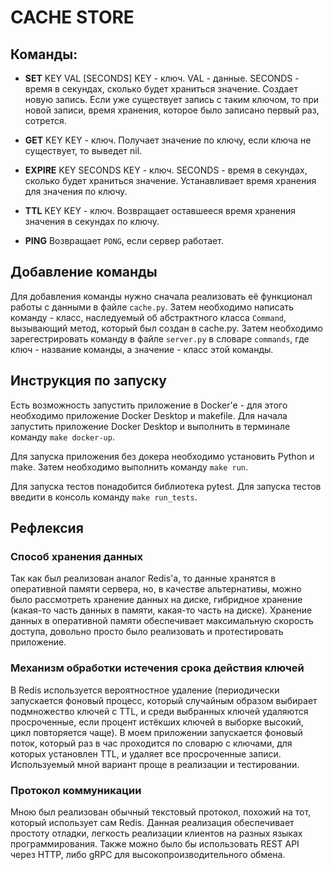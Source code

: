 # CACHE STORE

## Команды:
- **SET** KEY VAL [SECONDS]
KEY - ключ.
VAL - данные.
SECONDS - время в секундах, сколько будет храниться значение.
Создает новую запись.
Если уже существует запись с таким ключом, то при новой записи, время хранения, которое было записано первый раз, сотрется.

- **GET** KEY
KEY - ключ.
Получает значение по ключу, если ключа не существует, то выведет nil.

- **EXPIRE** KEY SECONDS
KEY - ключ.
SECONDS - время в секундах, сколько будет храниться значение.
Устанавливает время хранения для значения по ключу.

- **TTL** KEY
KEY - ключ.
Возвращает оставшееся время хранения значения в секундах по ключу.

- **PING**
Возвращает `PONG`, если сервер работает.

## Добавление команды
Для добавления команды нужно сначала реализовать её функционал работы с данными в файле `cache.py`. Затем необходимо написать команду - класс, наследуемый об абстрактного класса `Command`, вызывающий метод, который был создан в cache.py. Затем необходимо зарегестрировать команду в файле `server.py` в словаре `commands`, где ключ - название команды, а значение - класс этой команды.

## Инструкция по запуску
Есть возможность запустить приложение в Docker'e - для этого необходимо приложение Docker Desktop и makefile. Для начала запустить приложение Docker Desktop и выполнить в терминале команду `make docker-up`.

Для запуска приложения без докера необходимо установить Python и make. Затем необходимо выполнить команду `make run`.

Для запуска тестов понадобится библиотека pytest. Для запуска тестов введити в консоль команду `make run_tests`.


## Рефлексия
### Способ хранения данных
Так как был реализован аналог Redis'a, то данные хранятся в оперативной памяти сервера, но, в качестве альтернативы, можно было рассмотреть хранение данных на диске, гибридное хранение (какая-то часть данных в памяти, какая-то часть на диске). Хранение данных в оперативной памяти обеспечивает максимальную скорость доступа, довольно просто было реализовать и протестировать приложение.

### Механизм обработки истечения срока действия ключей
В Redis используется вероятностное удаление (периодически запускается фоновый процесс, который случайным образом выбирает подмножество ключей с TTL, и среди выбранных ключей удаляются просроченные, если процент истёкших ключей в выборке высокий, цикл повторяется чаще). В моем приложении запускается фоновый поток, который раз в час проходится по словарю с ключами, для которых установлен TTL, и удаляет все просроченные записи. Используемый мной вариант проще в реализации и тестировании.

### Протокол коммуникации
Мною был реализован обычный текстовый протокол, похожий на тот, который использует сам Redis. Данная реализация обеспечивает простоту отладки, легкость реализации клиентов на разных языках программирования. Также можно было бы использовать REST API через HTTP, либо gRPC для высокопроизводительного обмена.
